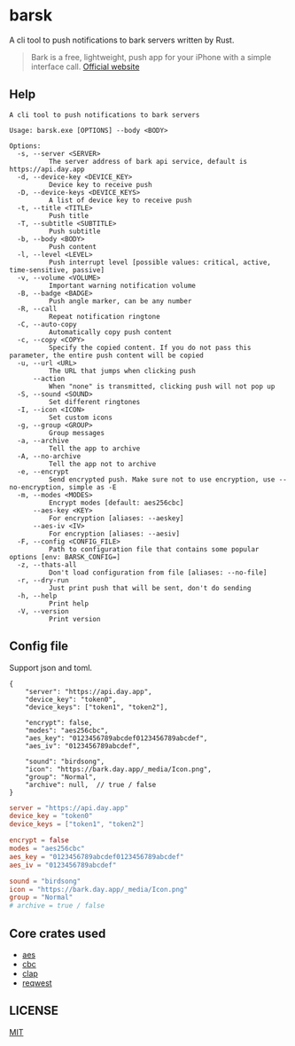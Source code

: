 # barsk

A cli tool to push notifications to bark servers written by Rust.

> Bark is a free, lightweight, push app for your iPhone with a simple interface call. [Official website](https://bark.day.app/#/)

## Help

```plain
A cli tool to push notifications to bark servers

Usage: barsk.exe [OPTIONS] --body <BODY>

Options:
  -s, --server <SERVER>
          The server address of bark api service, default is https://api.day.app
  -d, --device-key <DEVICE_KEY>
          Device key to receive push
  -D, --device-keys <DEVICE_KEYS>
          A list of device key to receive push
  -t, --title <TITLE>
          Push title
  -T, --subtitle <SUBTITLE>
          Push subtitle
  -b, --body <BODY>
          Push content
  -l, --level <LEVEL>
          Push interrupt level [possible values: critical, active, time-sensitive, passive]
  -v, --volume <VOLUME>
          Important warning notification volume
  -B, --badge <BADGE>
          Push angle marker, can be any number
  -R, --call
          Repeat notification ringtone
  -C, --auto-copy
          Automatically copy push content
  -c, --copy <COPY>
          Specify the copied content. If you do not pass this parameter, the entire push content will be copied
  -u, --url <URL>
          The URL that jumps when clicking push
      --action
          When "none" is transmitted, clicking push will not pop up
  -S, --sound <SOUND>
          Set different ringtones
  -I, --icon <ICON>
          Set custom icons
  -g, --group <GROUP>
          Group messages
  -a, --archive
          Tell the app to archive
  -A, --no-archive
          Tell the app not to archive
  -e, --encrypt
          Send encrypted push. Make sure not to use encryption, use --no-encryption, simple as -E
  -m, --modes <MODES>
          Encrypt modes [default: aes256cbc]
      --aes-key <KEY>
          For encryption [aliases: --aeskey]
      --aes-iv <IV>
          For encryption [aliases: --aesiv]
  -F, --config <CONFIG_FILE>
          Path to configuration file that contains some popular options [env: BARSK_CONFIG=]
  -z, --thats-all
          Don't load configuration from file [aliases: --no-file]
  -r, --dry-run
          Just print push that will be sent, don't do sending
  -h, --help
          Print help
  -V, --version
          Print version
```

## Config file

Support json and toml.

```json5
{
    "server": "https://api.day.app",
    "device_key": "token0",
    "device_keys": ["token1", "token2"],

    "encrypt": false,
    "modes": "aes256cbc",
    "aes_key": "0123456789abcdef0123456789abcdef",
    "aes_iv": "0123456789abcdef",

    "sound": "birdsong",
    "icon": "https://bark.day.app/_media/Icon.png",
    "group": "Normal",
    "archive": null,  // true / false
}
```

```toml
server = "https://api.day.app"
device_key = "token0"
device_keys = ["token1", "token2"]

encrypt = false
modes = "aes256cbc"
aes_key = "0123456789abcdef0123456789abcdef"
aes_iv = "0123456789abcdef"

sound = "birdsong"
icon = "https://bark.day.app/_media/Icon.png"
group = "Normal"
# archive = true / false
```
## Core crates used

- [aes](https://github.com/RustCrypto/block-ciphers)
- [cbc](https://github.com/RustCrypto/block-modes)
- [clap](https://github.com/clap-rs/clap)
- [reqwest](https://github.com/seanmonstar/reqwest)

## LICENSE

[MIT](LICENSE)
